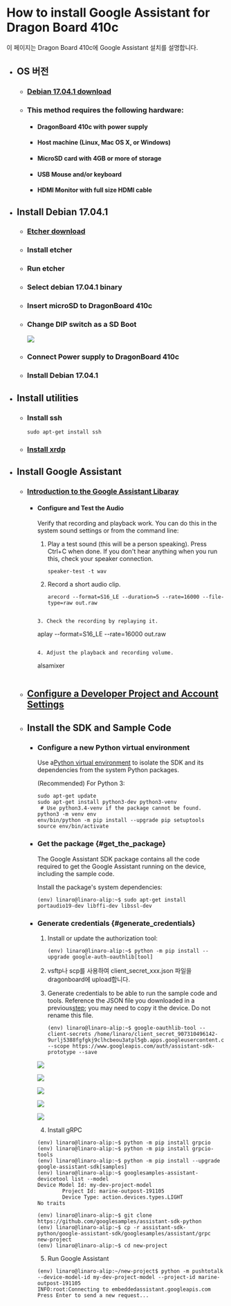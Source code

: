 # How to install Google Assistant for Dragon Board 410c

이 페이지는 Dragon Board 410c에 Google Assistant 설치를 설명합니다.

* ## OS 버전

  * ### [Debian 17.04.1 download](http://builds.96boards.org/releases/dragonboard410c/linaro/debian/17.04.1/dragonboard410c_sdcard_install_debian-246.zip)
  * ### This method requires the following hardware:

    * #### DragonBoard 410c with power supply
    * #### Host machine \(Linux, Mac OS X, or Windows\)
    * #### MicroSD card with 4GB or more of storage
    * #### USB Mouse and/or keyboard
    * #### HDMI Monitor with full size HDMI cable
* ## Install Debian 17.04.1

  * ### [Etcher download](https://etcher.io/)
  * ### Install etcher
  * ### Run etcher
  * ### Select debian 17.04.1 binary
  * ### Insert microSD to DragonBoard 410c
  * ### Change DIP switch as a SD Boot

    ![](/assets/dragonBoard410c_junper_sdboot.png)

  * ### Connect Power supply to DragonBoard 410c
  * ### Install Debian 17.04.1
* ## Install utilities

  * ### Install ssh

    ```
    sudo apt-get install ssh
    ```
  * ### [Install xrdp](./how-to-install-xrdp.md)
* ## Install Google Assistant

  * ### [Introduction to the Google Assistant Libaray](https://developers.google.com/assistant/sdk/guides/library/python/?hl=ko)
  
    * #### Configure and Test the Audio
      Verify that recording and playback work. You can do this in the system sound settings or from the command line:

      1. Play a test sound \(this will be a person speaking\). Press Ctrl+C when done. If you don't hear anything when you run this, check your speaker connection.

         ```
         speaker-test -t wav
         ```
      2. Record a short audio clip.

         ```
         arecord --format=S16_LE --duration=5 --rate=16000 --file-type=raw out.raw
        ```
      
      3. Check the recording by replaying it.
         ```
         aplay --format=S16_LE --rate=16000 out.raw
         ```
      
      4. Adjust the playback and recording volume.

         ```
         alsamixer
         ```
      
  * ## [Configure a Developer Project and Account Settings](https://developers.google.com/assistant/sdk/guides/library/python/embed/config-dev-project-and-account?hl=en)

  * ## Install the SDK and Sample Code

    * ### Configure a new Python virtual environment 

      Use a[Python virtual environment](https://docs.python.org/3/library/venv.html) to isolate the SDK and its dependencies from the system Python packages.

      \(Recommended\) For Python 3:

      ```
      sudo apt-get update
      sudo apt-get install python3-dev python3-venv
       # Use python3.4-venv if the package cannot be found.
      python3 -m venv env
      env/bin/python -m pip install --upgrade pip setuptools
      source env/bin/activate
      ```

    * ### Get the package {#get_the_package}

      The Google Assistant SDK package contains all the code required to get the Google Assistant running on the device, including the sample code.
      
      Install the package's system dependencies:

      ```
      (env) linaro@linaro-alip:~$ sudo apt-get install portaudio19-dev libffi-dev libssl-dev
      ```

    * ### Generate credentials {#generate_credentials}

      1. Install or update the authorization tool:

         ```
         (env) linaro@linaro-alip:~$ python -m pip install --upgrade google-auth-oauthlib[tool]
         ```

      2. vsftp나 scp를 사용하여 client\_secret\_xxx.json 파일을 dragonboard에 upload합니다.

      3. Generate credentials to be able to run the sample code and tools. Reference the JSON file you downloaded in a previous[step](https://developers.google.com/assistant/sdk/guides/library/python/embed/config-dev-project-and-account?hl=ko); you may need to copy it the device. Do not rename this file.

         ```
         (env) linaro@linaro-alip:~$ google-oauthlib-tool --client-secrets /home/linaro/client_secret_907310496142-9urlj5388fgfgkj9clhcbeou3atpl5gb.apps.googleusercontent.com.json --scope https://www.googleapis.com/auth/assistant-sdk-prototype --save
         ```
        ![](/assets/dragonBoard_google_assistant_step_1.png)
        
        ![](/assets/dragonBoard_google_assistant_step_2.png)
        
        ![](/assets/dragonBoard_google_assistant_step_3.png)
        
        ![](/assets/dragonBoard_google_assistant_step_4.png)
        
        ![](/assets/dragonBoard_google_assistant_step_5.png)
        
      4. Install gRPC

        ```
        (env) linaro@linaro-alip:~$ python -m pip install grpcio
        (env) linaro@linaro-alip:~$ python -m pip install grpcio-tools
        (env) linaro@linaro-alip:~$ python -m pip install --upgrade google-assistant-sdk[samples]
        (env) linaro@linaro-alip:~$ googlesamples-assistant-devicetool list --model
        Device Model Id: my-dev-project-model
                Project Id: marine-outpost-191105
                Device Type: action.devices.types.LIGHT
        No traits
        ```

        ```
        (env) linaro@linaro-alip:~$ git clone https://github.com/googlesamples/assistant-sdk-python
        (env) linaro@linaro-alip:~$ cp -r assistant-sdk-python/google-assistant-sdk/googlesamples/assistant/grpc new-project
        (env) linaro@linaro-alip:~$ cd new-project
        ```

      5. Run Google Assistant

        ```
        (env) linaro@linaro-alip:~/new-project$ python -m pushtotalk --device-model-id my-dev-project-model --project-id marine-outpost-191105
        INFO:root:Connecting to embeddedassistant.googleapis.com
        Press Enter to send a new request...
        
        ```



